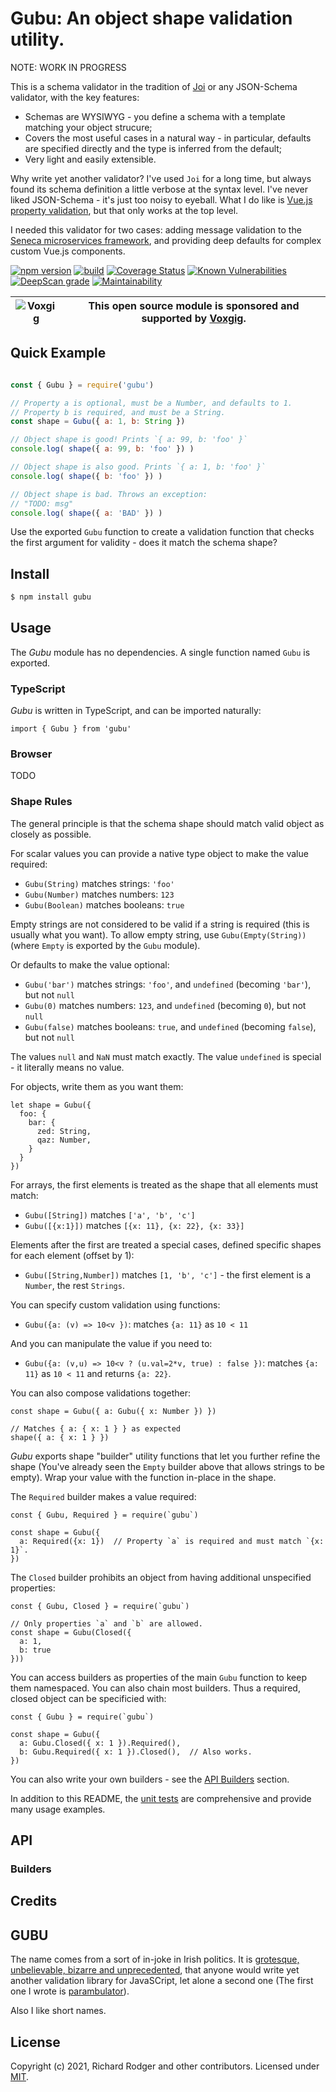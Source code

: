 # Gubu: An object shape validation utility.

NOTE: WORK IN PROGRESS

This is a schema validator in the tradition of [Joi](https://joi.dev) or any JSON-Schema validator, with the key features:
* Schemas are WYSIWYG - you define a schema with a template matching your object strucure;
* Covers the most useful cases in a natural way - in particular, defaults are specified directly and the type is inferred from the default;
* Very light and easily extensible.
  
Why write yet another validator? I've used `Joi` for a long time, but
always found its schema definition a little verbose at the syntax
level. I've never liked JSON-Schema - it's just too noisy to
eyeball. What I do like is [Vue.js property
validation](https://vuejs.org/v2/guide/components-props.html#Prop-Validation),
but that only works at the top level.

I needed this validator for two cases: adding message validation to
the [Seneca microservices framework](https://senecajs.org), and
providing deep defaults for complex custom Vue.js components.


[![npm version](https://img.shields.io/npm/v/gubu.svg)](https://npmjs.com/package/gubu)
[![build](https://github.com/rjrodger/gubu/actions/workflows/build.yml/badge.svg)](https://github.com/rjrodger/gubu/actions/workflows/build.yml)
[![Coverage Status](https://coveralls.io/repos/github/rjrodger/gubu/badge.svg?branch=main)](https://coveralls.io/github/rjrodger/gubu?branch=main)
[![Known Vulnerabilities](https://snyk.io/test/github/rjrodger/gubu/badge.svg)](https://snyk.io/test/github/rjrodger/gubu)
[![DeepScan grade](https://deepscan.io/api/teams/5016/projects/19459/branches/505694/badge/grade.svg)](https://deepscan.io/dashboard#view=project&tid=5016&pid=19459&bid=505694)
[![Maintainability](https://api.codeclimate.com/v1/badges/ee603417bbb953d35ebe/maintainability)](https://codeclimate.com/github/rjrodger/gubu/maintainability)

| ![Voxgig](https://www.voxgig.com/res/img/vgt01r.png) | This open source module is sponsored and supported by [Voxgig](https://www.voxgig.com). |
|---|---|


## Quick Example


```js

const { Gubu } = require('gubu')

// Property a is optional, must be a Number, and defaults to 1.
// Property b is required, and must be a String.
const shape = Gubu({ a: 1, b: String })

// Object shape is good! Prints `{ a: 99, b: 'foo' }`
console.log( shape({ a: 99, b: 'foo' }) )

// Object shape is also good. Prints `{ a: 1, b: 'foo' }`
console.log( shape({ b: 'foo' }) )

// Object shape is bad. Throws an exception:
// "TODO: msg"
console.log( shape({ a: 'BAD' }) )

```

Use the exported `Gubu` function to create a validation function that
checks the first argument for validity - does it match the schema shape?


## Install

```sh
$ npm install gubu
```


## Usage

The *Gubu* module has no dependencies. A single function named `Gubu` is exported.


### TypeScript

*Gubu* is written in TypeScript, and can be imported naturally:

```
import { Gubu } from 'gubu' 
```


### Browser

TODO


### Shape Rules

The general principle is that the schema shape should match valid
object as closely as possible.

For scalar values you can provide a native type object to make the value required:
* `Gubu(String)` matches strings: `'foo'`
* `Gubu(Number)` matches numbers: `123`
* `Gubu(Boolean)` matches booleans: `true`

Empty strings are not considered to be valid if a string is required
(this is usually what you want). To allow empty string, use
`Gubu(Empty(String))` (where `Empty` is exported by the `Gubu` module).

Or defaults to make the value optional:
* `Gubu('bar')` matches strings: `'foo'`, and `undefined` (becoming `'bar'`), but not `null`
* `Gubu(0)` matches numbers: `123`, and `undefined` (becoming `0`), but not `null`
* `Gubu(false)` matches booleans: `true`, and `undefined` (becoming `false`), but not `null`

The values `null` and `NaN` must match exactly. The value `undefined`
is special - it literally means no value.

For objects, write them as you want them:

```
let shape = Gubu({
  foo: {
    bar: {
      zed: String,
      qaz: Number,
    }
  }
})
```

For arrays, the first elements is treated as the shape that all elements must match:

* `Gubu([String])` matches `['a', 'b', 'c']`
* `Gubu([{x:1}])` matches `[{x: 11}, {x: 22}, {x: 33}]`


Elements after the first are treated a special cases, defined specific
shapes for each element (offset by 1):

* `Gubu([String,Number])` matches `[1, 'b', 'c']` - the first element is a `Number`, the rest `Strings`.


You can specify custom validation using functions:

* `Gubu({a: (v) => 10<v })`: matches `{a: 11}` as `10 < 11`

And you can manipulate the value if you need to:

* `Gubu({a: (v,u) => 10<v ? (u.val=2*v, true) : false })`: matches `{a: 11}` as `10 < 11` and returns `{a: 22}`.


You can also compose validations together:

```
const shape = Gubu({ a: Gubu({ x: Number }) })

// Matches { a: { x: 1 } } as expected
shape({ a: { x: 1 } })
```


*Gubu* exports shape "builder" utility functions that let you further
refine the shape (You've already seen the `Empty` builder above that
allows strings to be empty). Wrap your value with the function
in-place in the shape.


The `Required` builder makes a value required:

```
const { Gubu, Required } = require(`gubu`)

const shape = Gubu({
  a: Required({x: 1})  // Property `a` is required and must match `{x: 1}`.
})
```


The `Closed` builder prohibits an object from having additional unspecified properties:

```
const { Gubu, Closed } = require(`gubu`)

// Only properties `a` and `b` are allowed.
const shape = Gubu(Closed({
  a: 1,
  b: true
}))
```

You can access builders as properties of the main `Gubu` function to
keep them namespaced. You can also chain most builders. Thus a
required, closed object can be specificied with:


```
const { Gubu } = require(`gubu`)

const shape = Gubu({
  a: Gubu.Closed({ x: 1 }).Required(),
  b: Gubu.Required({ x: 1 }).Closed(),  // Also works.
})
```

You can also write your own builders - see the [API Builders](#builders) section.


In addition to this README, the [unit tests](lib/gubu.test.ts) are
comprehensive and provide many usage examples.


## API


### Builders



## Credits


## GUBU

The name comes from a sort of in-joke in Irish politics. It is
[grotesque, unbelievable, bizarre and
unprecedented](https://en.wikipedia.org/wiki/GUBU), that anyone would
write yet another validation library for JavaSCript, let alone a
second one (The first one I wrote is
[parambulator](https://github.com/rjrodger/parambulator)).

Also I like short names.


## License
Copyright (c) 2021, Richard Rodger and other contributors.
Licensed under [MIT][].

[MIT]: ./LICENSE

